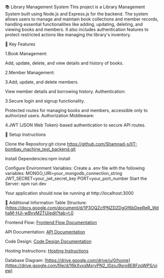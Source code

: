 📚 Library Management System
This project is a Library Management System built using Node.js and Express.js for the backend. The system allows users to manage and maintain book collections and member records, handling essential functionalities like adding, updating, deleting, and viewing books and members. It also includes authentication features to protect restricted actions like managing the library's inventory.

🚀 Key Features

1.Book Management:

Add, update, delete, and view details and history of books.

2.Member Management:

3.Add, update, and delete members.

View member details and borrowing history.
Authentication:

3.Secure login and signup functionality.

Protected routes for managing books and members, accessible only to authorized users.
Authorization Middleware:

4.JWT (JSON Web Token)-based authentication to secure API routes.

🔧 Setup Instructions

Clone the Repository:git clone https://github.com/Shamnad-s/IIT-bombay_machine_test_backend.git

Install Dependencies:npm install

Configure Environment Variables:
Create a .env file with the following variables: 
MONGO_URI=your_mongodb_connection_string
JWT_SECRET=your_jwt_secret_key
PORT=your_port_number
Start the Server: 
npm run dev

Your application should now be running at http://localhost:3000

📑 Additional Information
Table Structure:
(https://docs.google.com/document/d/1P3OQZcfPNZDZDgGf6bDeeReR_WdhaM-HJi-wByvM2TU/edit?tab=t.0

Frontend Flow:
[Frontend Flow Documentation](https://docs.google.com/document/d/1q_AnHhgePT8qJC_9ATIle9m7wDNaZ-ez-7TbkebQYqQ/edit?tab=t.0)

API Documentation:
[API Documentation](https://docs.google.com/document/d/126vz62HFGHvNfNhOWGKPQgjbrOdEoc0mro0qWyH2fdw/edit?tab=t.0)

Code Design:
[Code Design Documentation](https://docs.google.com/document/d/1HhXvCWfZ3yfadX1x8o2ej7v1cb6vyDCNSFzSHMHI3_M/edit?tab=t.0)

Hosting Instructions:
[Hosting Instructions](https://docs.google.com/document/d/1YJ4hkFKiqdLr0OexlIsMXmJcqXNOHcD1eFtc9YZ19x4/edit?tab=t.0)

Database Diagram:
[https://drive.google.com/drive/u/0/home](https://drive.google.com/file/d/16kXvxsMxrvPN2_I0zoJ9sro8EBFzpWPS/view)

